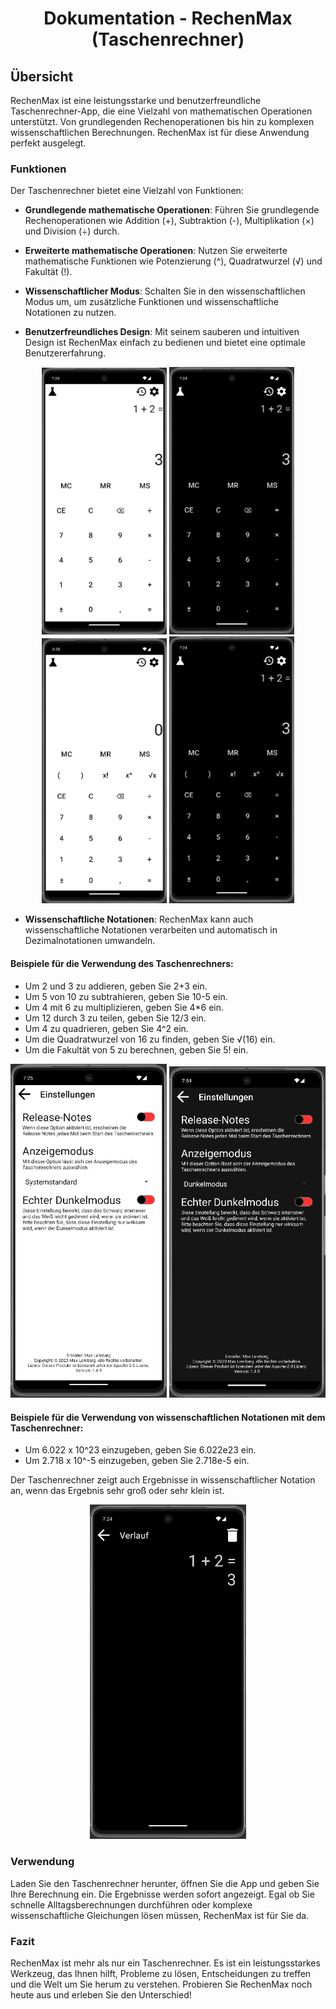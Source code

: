 <div align="center">

# Dokumentation - RechenMax (Taschenrechner)
</div>

## Übersicht

RechenMax ist eine leistungsstarke und benutzerfreundliche Taschenrechner-App, die eine Vielzahl von mathematischen Operationen unterstützt. Von grundlegenden Rechenoperationen bis hin zu komplexen wissenschaftlichen Berechnungen. RechenMax ist für diese Anwendung perfekt ausgelegt.

### Funktionen

Der Taschenrechner bietet eine Vielzahl von Funktionen:

- **Grundlegende mathematische Operationen**: Führen Sie grundlegende Rechenoperationen wie Addition (+), Subtraktion (-), Multiplikation (×) und Division (÷) durch.

- **Erweiterte mathematische Operationen**: Nutzen Sie erweiterte mathematische Funktionen wie Potenzierung (^), Quadratwurzel (√) und Fakultät (!).

- **Wissenschaftlicher Modus**: Schalten Sie in den wissenschaftlichen Modus um, um zusätzliche Funktionen und wissenschaftliche Notationen zu nutzen.

- **Benutzerfreundliches Design**: Mit seinem sauberen und intuitiven Design ist RechenMax einfach zu bedienen und bietet eine optimale Benutzererfahrung.

<div align="center">
  <img src="pictures/RM-LM-C.png" alt="RechenMaxBild1" width="200"/>
  <img src="pictures/RM-DM-C.png" alt="RechenMaxBild2" width="200"/>
  <img src="pictures/RM-LM-C-S.png" alt="RechenMaxBild3" width="200"/>
  <img src="pictures/RM-DM-C-S.png" alt="RechenMaxBild4" width="200"/>
</div>  

- **Wissenschaftliche Notationen**: RechenMax kann auch wissenschaftliche Notationen verarbeiten und automatisch in Dezimalnotationen umwandeln.

#### Beispiele für die Verwendung des Taschenrechners:

- Um 2 und 3 zu addieren, geben Sie 2+3 ein.
- Um 5 von 10 zu subtrahieren, geben Sie 10-5 ein.
- Um 4 mit 6 zu multiplizieren, geben Sie 4*6 ein.
- Um 12 durch 3 zu teilen, geben Sie 12/3 ein.
- Um 4 zu quadrieren, geben Sie 4^2 ein.
- Um die Quadratwurzel von 16 zu finden, geben Sie √(16) ein.
- Um die Fakultät von 5 zu berechnen, geben Sie 5! ein.

<div align="center">
  <img src="pictures/RM-LM-S.png" alt="RechenMaxBild3" width="250"/>
  <img src="pictures/RM-DM-S.png" alt="RechenMaxBild4" width="250"/>
</div>  

#### Beispiele für die Verwendung von wissenschaftlichen Notationen mit dem Taschenrechner:

- Um 6.022 x 10^23 einzugeben, geben Sie 6.022e23 ein.
- Um 2.718 x 10^-5 einzugeben, geben Sie 2.718e-5 ein.

Der Taschenrechner zeigt auch Ergebnisse in wissenschaftlicher Notation an, wenn das Ergebnis sehr groß oder sehr klein ist.

<div align="center"
  <img src="pictures/RM-LM-H.png" alt="RechenMaxBild5" width="250"/>
  <img src="pictures/RM-DM-H.png" alt="RechenMaxBild6" width="250"/>
</div>  

### Verwendung

Laden Sie den Taschenrechner herunter, öffnen Sie die App und geben Sie Ihre Berechnung ein. Die Ergebnisse werden sofort angezeigt. Egal ob Sie schnelle Alltagsberechnungen durchführen oder komplexe wissenschaftliche Gleichungen lösen müssen, RechenMax ist für Sie da.

### Fazit

RechenMax ist mehr als nur ein Taschenrechner. Es ist ein leistungsstarkes Werkzeug, das Ihnen hilft, Probleme zu lösen, Entscheidungen zu treffen und die Welt um Sie herum zu verstehen. Probieren Sie RechenMax noch heute aus und erleben Sie den Unterschied!
